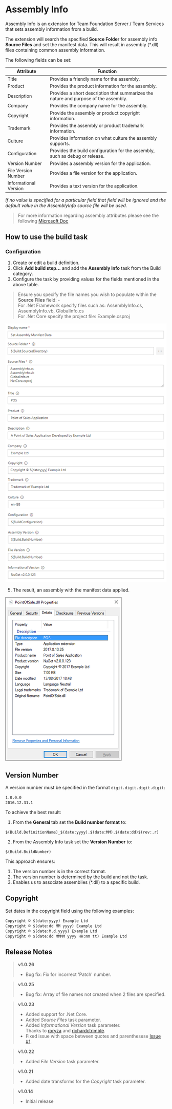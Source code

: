 # Assembly Info
Assembly Info is an extension for Team Foundation Server / Team Services that sets assembly information from a build.

The extension will search the specified **Source Folder** for assembly info **Source Files** and set the manifest data. This will result in assembly (*.dll) files containing common assembly information.

The following fields can be set:

| Attribute | Function |
|-----------|-----------|
| Title | Provides a friendly name for the assembly. |
| Product | Provides the product information for the assembly. |
| Description | Provides a short description that summarizes the nature and purpose of the assembly. |
| Company | Provides the company name for the assembly. |
| Copyright | Provide the assembly or product copyright information. |
| Trademark | Provides the assembly or product trademark information. |
| Culture | Provides information on what culture the assembly supports. |
| Configuration | Provides the build configuration for the assembly, such as debug or release. |
| Version Number | Provides a assembly version for the application. |
| File Version Number | Provides a file version for the application. |
| Informational Version | Provides a text version for the application. |

*If no value is specified for a particular field that field will be ignored and the default value in the AssemblyInfo source file will be used.*

> For more information regarding assembly attributes please see the following [Microsoft Doc](https://docs.microsoft.com/en-us/dotnet/framework/app-domains/set-assembly-attributes)

## How to use the build task
### Configuration
1. Create or edit a build definition.
3. Click **Add build step...** and add the **Assembly Info** task from the Build category.
4. Configure the task by providing values for the fields mentioned in the above table.  
> Ensure you specify the file names you wish to populate within the **Source Files** field: -  
> For .Net Framework specify files such as: AssemblyInfo.cs, AssemblyInfo.vb, GlobalInfo.cs  
> For .Net Core specify the project file: Example.csproj

  ![Assembly Info task parameters](images/Task_Parameters.png)

5. The result, an assembly with the manifest data applied.  

  ![Assembly Info Set](images/Assembly_Manifest_Data.png)

## Version Number
A version number must be specified in the format `digit.digit.digit.digit`:  
```
1.0.0.0
2016.12.31.1
```
To achieve the best result:
1. From the **General** tab set the **Build number format** to:
```
$(Build.DefinitionName)_$(date:yyyy).$(date:MM).$(date:dd)$(rev:.r)
```
2. From the Assembly Info task set the **Version Number** to:
```
$(Build.BuildNumber)
```
This approach ensures:
1. The version number is in the correct format.
2. The version number is determined by the build and not the task.
3. Enables us to associate assemblies (*.dll) to a specific build.

## Copyright
Set dates in the copyright field using the following examples:  
```
Copyright © $(date:yyyy) Example Ltd  
Copyright © $(date:dd MM yyyy) Example Ltd  
Copyright © $(date:M.d.yyyy) Example Ltd  
Copyright © $(date:dd MMMM yyyy HH:mm tt) Example Ltd
```

## Release Notes
> **v1.0.26**
> - Bug fix: Fix for incorrect 'Patch' number.

> **v1.0.25**
> - Bug fix: Array of file names not created when 2 files are specified.

> **v1.0.23**
> - Added support for .Net Core.
> - Added *Source Files* task parameter.
> - Added *Informational Version* task parameter.  
>  Thanks to [roryza](https://github.com/roryza) and [richardctrimble](https://github.com/richardctrimble).
> - Fixed issue with space between quotes and parenthesese [Issue #1](https://github.com/BMuuN/vsts-assemblyinfo-task/issues/1).

> **v1.0.22**
> - Added *File Version* task parameter.

> **v1.0.21**
> - Added date transforms for the *Copyright* task parameter.

> **v1.0.14**
> - Initial release